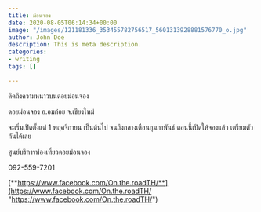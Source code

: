 ```yaml
---
title: ม่อนจอง
date: 2020-08-05T06:14:34+00:00
image: "/images/121181336_353455782756517_5601313928881576770_o.jpg"
author: John Doe
description: This is meta description.
categories:
- writing
tags: []

---
```

คิดถึงความหนาวบนดอยม่อนจอง

ดอยม่อนจอง อ.อมก๋อย จ.เชียงใหม่

จะเริ่มเปิดตั้งแต่ 1 พฤศจิกายน เป็นต้นไป จนถึงกลางเดือนกุมภาพันธ์ ตอนนี้เปิดให้จองแล้ว เตรียมตัวกันได้เลย

ศูนย์บริการท่องเที่ยวดอยม่อนจอง

092-559-7201

[**https://www.facebook.com/On.the.roadTH/**](https://www.facebook.com/On.the.roadTH/ "https://www.facebook.com/On.the.roadTH/")